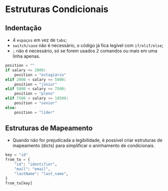 # **Estruturas Condicionais**

## **Indentação**

* 4 `espaços` em vez de `tabs`;
* `switch/case` não é necessário, o código já fica legível com `if/elif/else`;
* `;` não é necessário, só se forem usados 2 comandos ou mais em uma linha apenas.

~~~python
position = ""
if salary <= 2000:
    position = "estagiário"
elif 2000 < salary <= 5800:
    position = "júnior"
elif 5800 < salary <= 7500:
    position = "pleno"
elif 7500 < salary <= 10500:
    position = "senior"
else:
    position = "líder"
~~~

## **Estruturas de Mapeamento**

* Quando não for prejudicada a legibilidade, é possível criar estruturas de mapeamento (dicts) para simplificar o aninhamento de condicionais.

~~~python
key = "id"
from_to = {
    "id": "identifier",
    "mail": "email",
    "lastName": "last_name",
}
from_to[key]
~~~
